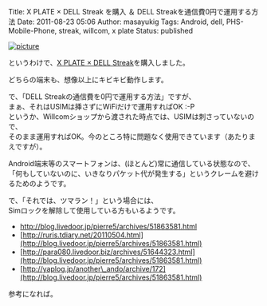 Title: X PLATE × DELL Streak を購入 ＆ DELL Streakを通信費0円で運用する方法
Date: 2011-08-23 05:06
Author: masayukig
Tags: Android, dell, PHS-Mobile-Phone, streak, willcom, x plate
Status: published

[![picture](https://lh3.googleusercontent.com/-OADIxzA_oOU/TlKnIAnYWWI/AAAAAAAAmQU/gWwZAoWygs8/s400/NEC_0322.JPG)
](https://picasaweb.google.com/lh/photo/6XhEF0OrKA8qpnPHgSvQ-w?feat=embedwebsite)

というわけで、[X PLATE × DELL
Streak](http://www.willcom-inc.com/ja/lineup/sp/streak_xplate/)を購入しました。

どちらの端末も、想像以上にキビキビ動作します。

で、「DELL Streakの通信費を0円で運用する方法」ですが、  
まぁ、それはUSIMは挿さずにWiFiだけで運用すればOK :-P  
というか、Willcomショップから渡された時点では、USIMは刺さっていないので、  
そのまま運用すればOK。今のところ特に問題なく使用できています（あたりまえですが）。

Android端末等のスマートフォンは、(ほとんど)常に通信している状態なので、  
「何もしていないのに、いきなりパケット代が発生する」というクレームを避けるためのようです。

で、「それでは、ツマラン！」という場合には、  
Simロックを解除して使用している方もいるようです。

-   <http://blog.livedoor.jp/pierre5/archives/51863581.html>
-   [http://ruris.tdiary.net/20110504.html](http://blog.livedoor.jp/pierre5/archives/51863581.html)
-   [http://para080.livedoor.biz/archives/51644323.html](http://blog.livedoor.jp/pierre5/archives/51863581.html)
-   [http://yaplog.jp/another\_ando/archive/172](http://blog.livedoor.jp/pierre5/archives/51863581.html)

参考になれば。
